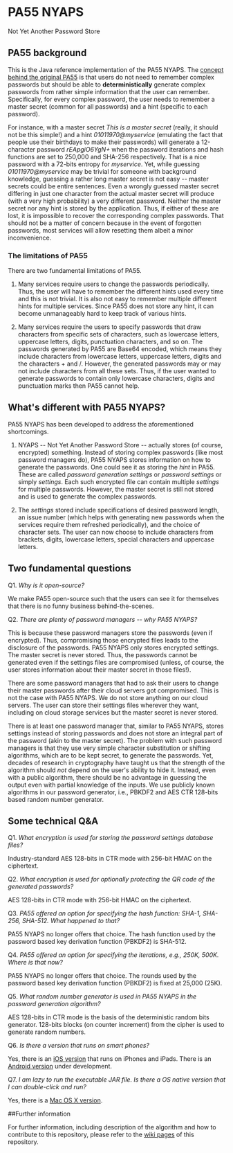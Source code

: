 # PA55 NYAPS
Not Yet Another Password Store

## PA55 background

This is the Java reference implementation of the PA55 NYAPS. The [concept behind the original PA55](http://pa55.github.io/pa55/) is that users do not need to remember complex passwords but should be able to **deterministically** generate complex passwords from rather simple information that the user can remember. Specifically, for every complex password, the user needs to remember a master secret (common for all passwords) and a hint (specific to each password).

For instance, with a master secret _This is a master secret_ (really, it should not be this simple!) and a hint _01011970@myservice_ (emulating the fact that people use their birthdays to make their passwords) will generate a 12-character password _rEApgiO6YgN+_ when the password iterations and hash functions are set to 250,000 and SHA-256 respectively. That is a nice password with a 72-bits entropy for _myservice_. Yet, while guessing _01011970@myservice_ may be trivial for someone with background knowledge, guessing a rather long master secret is not easy -- master secrets could be entire sentences. Even a wrongly guessed master secret differing in just one character from the actual master secret will produce (with a very high probability) a very different password. Neither the master secret nor any hint is stored by the application. Thus, if either of these are lost, it is impossible to recover the corresponding complex passwords. That should not be a matter of concern because in the event of forgotten passwords, most services will allow resetting them albeit a minor inconvenience.

### The limitations of PA55

There are two fundamental limitations of PA55.

1. Many services require users to change the passwords periodically. Thus, the user will have to remember the different hints used every time and this is not trivial. It is also not easy to remember multiple different hints for multiple services. Since PA55 does not store any hint, it can become unmanageably hard to keep track of various hints.

2. Many services require the users to specify passwords that draw characters from specific sets of characters, such as lowercase letters, uppercase letters, digits, punctuation characters, and so on. The passwords generated by PA55 are Base64 encoded, which means they include characters from lowercase letters, uppercase letters, digits and the characters + and /. However, the generated passwords may or may not include characters from all these sets. Thus, if the user wanted to generate passwords to contain only lowercase characters, digits and punctuation marks then PA55 cannot help.

## What's different with PA55 NYAPS?

PA55 NYAPS has been developed to address the aforementioned shortcomings.

1. NYAPS -- Not Yet Another Password Store -- actually stores (of course, encrypted) something. Instead of storing complex passwords (like most password managers do), PA55 NYAPS stores information on how to generate the passwords. One could see it as storing the _hint_ in PA55. These are called _password generation settings_ or _password settings_ or simply _settings_. Each such encrypted file can contain multiple _settings_ for multiple passwords. However, the master secret is still not stored and is used to generate the complex passwords.

2. The _settings_ stored include specifications of desired password length, an issue number (which helps with generating new passwords when the services require them refreshed periodically), and the choice of character sets. The user can now choose to include characters from brackets, digits, lowercase letters, special characters and uppercase letters.

## Two fundamental questions

Q1. *Why is it open-source?*

We make PA55 open-source such that the users can see it for themselves that there is no funny business behind-the-scenes.

Q2. *There are plenty of password managers -- why PA55 NYAPS?*

This is because these password managers store the passwords (even if encrypted). Thus, compromising those encrypted files leads to the disclosure of the passwords. PA55 NYAPS only stores encrypted settings. The master secret is never stored. Thus, the passwords cannot be generated even if the settings files are compromised (unless, of course, the user stores information about their master secret in those files!).

There are some password managers that had to ask their users to change their master passwords after their cloud servers got compromised. This is not the case with PA55 NYAPS. We do not store anything on our cloud servers. The user can store their settings files wherever they want, including on cloud storage services but the master secret is never stored.

There is at least one password manager that, similar to PA55 NYAPS, stores settings instead of storing passwords and does not store an integral part of the password (akin to the master secret). The problem with such password managers is that they use very simple character substitution or shifting algorithms, which are to be kept secret, to generate the passwords. Yet, decades of research in cryptography have taught us that the strength of the algorithm should _not_ depend on the user's ability to hide it. Instead, even with a public algorithm, there should be no advantage in guessing the output even with partial knowledge of the inputs. We use publicly known algorithms in our password generator, i.e., PBKDF2 and AES CTR 128-bits based random number generator.

## Some technical Q&A

Q1. *What encryption is used for storing the password settings database files?*

Industry-standard AES 128-bits in CTR mode with 256-bit HMAC on the ciphertext.

Q2. *What encryption is used for _optionally protecting_ the QR code of the generated passwords?*

AES 128-bits in CTR mode with 256-bit HMAC on the ciphertext.

Q3. *PA55 offered an option for specifying the hash function: SHA-1, SHA-256, SHA-512. What happened to that?*

PA55 NYAPS no longer offers that choice. The hash function used by the password based key derivation function (PBKDF2) is SHA-512.

Q4. *PA55 offered an option for specifying the iterations, e.g., 250K, 500K. Where is that now?*

PA55 NYAPS no longer offers that choice. The rounds used by the password based key derivation function (PBKDF2) is fixed at 25,000 (25K).

Q5. *What random number generator is used in PA55 NYAPS in the password generation algorithm?*

AES 128-bits in CTR mode is the basis of the deterministic random bits generator. 128-bits blocks (on counter increment) from the cipher is used to generate random numbers.

Q6. *Is there a version that runs on smart phones?*

Yes, there is an [iOS version](https://github.com/pa55/pa55nyaps-ios) that runs on iPhones and iPads. There is an [Android version](https://github.com/pa55/pa55nyaps-android) under development.

Q7. *I am lazy to run the executable JAR file. Is there a OS native version that I can double-click and run?*

Yes, there is a [Mac OS X version](https://github.com/pa55/pa55nyaps/releases/tag/release-v1.1.0-dmg).

##Further information

For further information, including description of the algorithm and how to contribute to this repository, please refer to the [wiki pages](https://github.com/pa55/pa55nyaps/wiki) of this repository.
